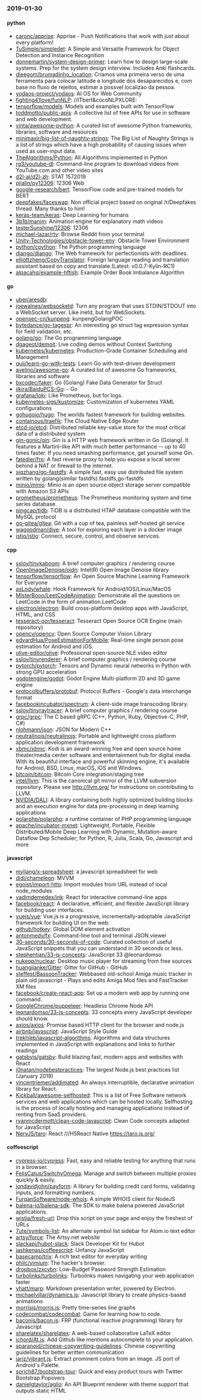 ### 2019-01-30

#### python
* [caronc/apprise](https://github.com/caronc/apprise): Apprise - Push Notifications that work with just about every platform!
* [TuSimple/simpledet](https://github.com/TuSimple/simpledet): A Simple and Versatile Framework for Object Detection and Instance Recognition
* [donnemartin/system-design-primer](https://github.com/donnemartin/system-design-primer): Learn how to design large-scale systems. Prep for the system design interview. Includes Anki flashcards.
* [dieegom/brumadinho_location](https://github.com/dieegom/brumadinho_location): Criamos uma primeira verso de uma ferramenta para colocar latitude e longitude dos desaparecidos e, com base no fluxo de rejeitos, estimar a possvel localizao da pessoa.
* [yodaos-project/yodaos](https://github.com/yodaos-project/yodaos): AI OS for Web Community
* [fighting41love/funNLP](https://github.com/fighting41love/funNLP): //ITbert&cocoNLPXLORE:
* [tensorflow/models](https://github.com/tensorflow/models): Models and examples built with TensorFlow
* [toddmotto/public-apis](https://github.com/toddmotto/public-apis): A collective list of free APIs for use in software and web development.
* [vinta/awesome-python](https://github.com/vinta/awesome-python): A curated list of awesome Python frameworks, libraries, software and resources
* [minimaxir/big-list-of-naughty-strings](https://github.com/minimaxir/big-list-of-naughty-strings): The Big List of Naughty Strings is a list of strings which have a high probability of causing issues when used as user-input data.
* [TheAlgorithms/Python](https://github.com/TheAlgorithms/Python): All Algorithms implemented in Python
* [rg3/youtube-dl](https://github.com/rg3/youtube-dl): Command-line program to download videos from YouTube.com and other video sites
* [d2l-ai/d2l-zh](https://github.com/d2l-ai/d2l-zh): STAT 1572019
* [pjialin/py12306](https://github.com/pjialin/py12306):  12306  Web 
* [google-research/bert](https://github.com/google-research/bert): TensorFlow code and pre-trained models for BERT
* [deepfakes/faceswap](https://github.com/deepfakes/faceswap): Non official project based on original /r/Deepfakes thread. Many thanks to him!
* [keras-team/keras](https://github.com/keras-team/keras): Deep Learning for humans
* [3b1b/manim](https://github.com/3b1b/manim): Animation engine for explanatory math videos
* [testerSunshine/12306](https://github.com/testerSunshine/12306): 12306
* [michael-lazar/rtv](https://github.com/michael-lazar/rtv): Browse Reddit from your terminal
* [Unity-Technologies/obstacle-tower-env](https://github.com/Unity-Technologies/obstacle-tower-env): Obstacle Tower Environment
* [python/cpython](https://github.com/python/cpython): The Python programming language
* [django/django](https://github.com/django/django): The Web framework for perfectionists with deadlines.
* [elliottzheng/CopyTranslator](https://github.com/elliottzheng/CopyTranslator): Foreign language reading and translation assistant based on copy and translate.(Latest: v0.0.7-Kylin-RC1)
* [alpacahq/example-hftish](https://github.com/alpacahq/example-hftish): Example Order Book Imbalance Algorithm

#### go
* [uber/aresdb](https://github.com/uber/aresdb): 
* [joewalnes/websocketd](https://github.com/joewalnes/websocketd): Turn any program that uses STDIN/STDOUT into a WebSocket server. Like inetd, but for WebSockets.
* [opensec-cn/kunpeng](https://github.com/opensec-cn/kunpeng): kunpengGolangPOC
* [bytedance/go-tagexpr](https://github.com/bytedance/go-tagexpr): An interesting go struct tag expression syntax for field validation, etc.
* [golang/go](https://github.com/golang/go): The Go programming language
* [dgageot/demoit](https://github.com/dgageot/demoit): Live coding demos without Context Switching
* [kubernetes/kubernetes](https://github.com/kubernetes/kubernetes): Production-Grade Container Scheduling and Management
* [quii/learn-go-with-tests](https://github.com/quii/learn-go-with-tests): Learn Go with test-driven development
* [avelino/awesome-go](https://github.com/avelino/awesome-go): A curated list of awesome Go frameworks, libraries and software
* [bxcodec/faker](https://github.com/bxcodec/faker): Go (Golang) Fake Data Generator for Struct
* [iikira/BaiduPCS-Go](https://github.com/iikira/BaiduPCS-Go):  - Go
* [grafana/loki](https://github.com/grafana/loki): Like Prometheus, but for logs.
* [kubernetes-sigs/kustomize](https://github.com/kubernetes-sigs/kustomize): Customization of kubernetes YAML configurations
* [gohugoio/hugo](https://github.com/gohugoio/hugo): The worlds fastest framework for building websites.
* [containous/traefik](https://github.com/containous/traefik): The Cloud Native Edge Router
* [etcd-io/etcd](https://github.com/etcd-io/etcd): Distributed reliable key-value store for the most critical data of a distributed system
* [gin-gonic/gin](https://github.com/gin-gonic/gin): Gin is a HTTP web framework written in Go (Golang). It features a Martini-like API with much better performance -- up to 40 times faster. If you need smashing performance, get yourself some Gin.
* [fatedier/frp](https://github.com/fatedier/frp): A fast reverse proxy to help you expose a local server behind a NAT or firewall to the internet.
* [sjqzhang/go-fastdfs](https://github.com/sjqzhang/go-fastdfs): A simple fast, easy use distributed file system written by golang(similar fastdfs).fastdfs,go-fastdfs
* [minio/minio](https://github.com/minio/minio): Minio is an open source object storage server compatible with Amazon S3 APIs
* [prometheus/prometheus](https://github.com/prometheus/prometheus): The Prometheus monitoring system and time series database.
* [pingcap/tidb](https://github.com/pingcap/tidb): TiDB is a distributed HTAP database compatible with the MySQL protocol
* [go-gitea/gitea](https://github.com/go-gitea/gitea): Git with a cup of tea, painless self-hosted git service
* [wagoodman/dive](https://github.com/wagoodman/dive): A tool for exploring each layer in a docker image
* [istio/istio](https://github.com/istio/istio): Connect, secure, control, and observe services.

#### cpp
* [ssloy/tinykaboom](https://github.com/ssloy/tinykaboom): A brief computer graphics / rendering course
* [OpenImageDenoise/oidn](https://github.com/OpenImageDenoise/oidn): Intel(R) Open Image Denoise library
* [tensorflow/tensorflow](https://github.com/tensorflow/tensorflow): An Open Source Machine Learning Framework for Everyone
* [asLody/whale](https://github.com/asLody/whale): Hook Framework for Android/IOS/Linux/MacOS
* [MisterBooo/LeetCodeAnimation](https://github.com/MisterBooo/LeetCodeAnimation): Demonstrate all the questions on LeetCode in the form of animation.LeetCode
* [electron/electron](https://github.com/electron/electron): Build cross-platform desktop apps with JavaScript, HTML, and CSS
* [tesseract-ocr/tesseract](https://github.com/tesseract-ocr/tesseract): Tesseract Open Source OCR Engine (main repository)
* [opencv/opencv](https://github.com/opencv/opencv): Open Source Computer Vision Library
* [edvardHua/PoseEstimationForMobile](https://github.com/edvardHua/PoseEstimationForMobile):  Real-time single person pose estimation for Android and iOS.
* [olive-editor/olive](https://github.com/olive-editor/olive): Professional open-source NLE video editor
* [ssloy/tinyrenderer](https://github.com/ssloy/tinyrenderer): A brief computer graphics / rendering course
* [pytorch/pytorch](https://github.com/pytorch/pytorch): Tensors and Dynamic neural networks in Python with strong GPU acceleration
* [godotengine/godot](https://github.com/godotengine/godot): Godot Engine  Multi-platform 2D and 3D game engine
* [protocolbuffers/protobuf](https://github.com/protocolbuffers/protobuf): Protocol Buffers - Google's data interchange format
* [facebookincubator/spectrum](https://github.com/facebookincubator/spectrum): A client-side image transcoding library.
* [ssloy/tinyraytracer](https://github.com/ssloy/tinyraytracer): A brief computer graphics / rendering course
* [grpc/grpc](https://github.com/grpc/grpc): The C based gRPC (C++, Python, Ruby, Objective-C, PHP, C#)
* [nlohmann/json](https://github.com/nlohmann/json): JSON for Modern C++
* [neutralinojs/neutralinojs](https://github.com/neutralinojs/neutralinojs): Portable and lightweight cross platform application development framework
* [xbmc/xbmc](https://github.com/xbmc/xbmc): Kodi is an award-winning free and open source home theater/media center software and entertainment hub for digital media. With its beautiful interface and powerful skinning engine, it's available for Android, BSD, Linux, macOS, iOS and Windows.
* [bitcoin/bitcoin](https://github.com/bitcoin/bitcoin): Bitcoin Core integration/staging tree
* [intel/llvm](https://github.com/intel/llvm): This is the canonical git mirror of the LLVM subversion repository. Please see http://llvm.org/ for instructions on contributing to LLVM.
* [NVIDIA/DALI](https://github.com/NVIDIA/DALI): A library containing both highly optimized building blocks and an execution engine for data pre-processing in deep learning applications
* [polarphp/polarphp](https://github.com/polarphp/polarphp): a runtime container of PHP programming language
* [apache/incubator-mxnet](https://github.com/apache/incubator-mxnet): Lightweight, Portable, Flexible Distributed/Mobile Deep Learning with Dynamic, Mutation-aware Dataflow Dep Scheduler; for Python, R, Julia, Scala, Go, Javascript and more

#### javascript
* [myliang/x-spreadsheet](https://github.com/myliang/x-spreadsheet): a javascript spreadsheet for web
* [didi/chameleon](https://github.com/didi/chameleon): MVVM
* [egoist/import-http](https://github.com/egoist/import-http): Import modules from URL instead of local node_modules
* [vadimdemedes/ink](https://github.com/vadimdemedes/ink):  React for interactive command-line apps
* [facebook/react](https://github.com/facebook/react): A declarative, efficient, and flexible JavaScript library for building user interfaces.
* [vuejs/vue](https://github.com/vuejs/vue):  Vue.js is a progressive, incrementally-adoptable JavaScript framework for building UI on the web.
* [github/hotkey](https://github.com/github/hotkey): Global DOM element activation
* [antonmedv/fx](https://github.com/antonmedv/fx): Command-line tool and terminal JSON viewer 
* [30-seconds/30-seconds-of-code](https://github.com/30-seconds/30-seconds-of-code): Curated collection of useful JavaScript snippets that you can understand in 30 seconds or less.
* [stephentian/33-js-concepts](https://github.com/stephentian/33-js-concepts):   JavaScript 33 @leonardomso
* [nukeop/nuclear](https://github.com/nukeop/nuclear): Desktop music player for streaming from free sources
* [huangjianke/Gitter](https://github.com/huangjianke/Gitter): Gitter for GitHub - GitHub
* [steffest/BassoonTracker](https://github.com/steffest/BassoonTracker): Webbased old-school Amiga music tracker in plain old javascript - Plays and edits Amiga Mod files and FastTracker XM files
* [facebook/create-react-app](https://github.com/facebook/create-react-app): Set up a modern web app by running one command.
* [GoogleChrome/puppeteer](https://github.com/GoogleChrome/puppeteer): Headless Chrome Node API
* [leonardomso/33-js-concepts](https://github.com/leonardomso/33-js-concepts):  33 concepts every JavaScript developer should know.
* [axios/axios](https://github.com/axios/axios): Promise based HTTP client for the browser and node.js
* [airbnb/javascript](https://github.com/airbnb/javascript): JavaScript Style Guide
* [trekhleb/javascript-algorithms](https://github.com/trekhleb/javascript-algorithms):  Algorithms and data structures implemented in JavaScript with explanations and links to further readings
* [gatsbyjs/gatsby](https://github.com/gatsbyjs/gatsby): Build blazing fast, modern apps and websites with React
* [i0natan/nodebestpractices](https://github.com/i0natan/nodebestpractices): The largest Node.js best practices list (January 2019)
* [vincentriemer/addimated](https://github.com/vincentriemer/addimated): An always interruptible, declarative animation library for React.
* [Kickball/awesome-selfhosted](https://github.com/Kickball/awesome-selfhosted): This is a list of Free Software network services and web applications which can be hosted locally. Selfhosting is the process of locally hosting and managing applications instead of renting from SaaS providers.
* [ryanmcdermott/clean-code-javascript](https://github.com/ryanmcdermott/clean-code-javascript):  Clean Code concepts adapted for JavaScript
* [NervJS/taro](https://github.com/NervJS/taro):  React ///H5React Native  https://taro.js.org/

#### coffeescript
* [cypress-io/cypress](https://github.com/cypress-io/cypress): Fast, easy and reliable testing for anything that runs in a browser.
* [FelisCatus/SwitchyOmega](https://github.com/FelisCatus/SwitchyOmega): Manage and switch between multiple proxies quickly & easily.
* [jondavidjohn/payform](https://github.com/jondavidjohn/payform):  A library for building credit card forms, validating inputs, and formatting numbers.
* [FurqanSoftware/node-whois](https://github.com/FurqanSoftware/node-whois): A simple WHOIS client for NodeJS
* [balena-io/balena-sdk](https://github.com/balena-io/balena-sdk): The SDK to make balena powered JavaScript applications.
* [wistia/fresh-url](https://github.com/wistia/fresh-url): Drop this script on your page and enjoy the freshest of URLs
* [7ute/symbols-list](https://github.com/7ute/symbols-list): An alternate symbol list sidebar for Atom.io text editor
* [artsy/force](https://github.com/artsy/force): The Artsy.net website
* [slackapi/hubot-slack](https://github.com/slackapi/hubot-slack): Slack Developer Kit for Hubot
* [jashkenas/coffeescript](https://github.com/jashkenas/coffeescript): Unfancy JavaScript
* [basecamp/trix](https://github.com/basecamp/trix): A rich text editor for everyday writing
* [philc/vimium](https://github.com/philc/vimium): The hacker's browser.
* [dropbox/zxcvbn](https://github.com/dropbox/zxcvbn): Low-Budget Password Strength Estimation
* [turbolinks/turbolinks](https://github.com/turbolinks/turbolinks): Turbolinks makes navigating your web application faster
* [yhatt/marp](https://github.com/yhatt/marp): Markdown presentation writer, powered by Electron.
* [michaelvillar/dynamics.js](https://github.com/michaelvillar/dynamics.js): Javascript library to create physics-based animations
* [morrisjs/morris.js](https://github.com/morrisjs/morris.js): Pretty time-series line graphs
* [codecombat/codecombat](https://github.com/codecombat/codecombat): Game for learning how to code.
* [baconjs/bacon.js](https://github.com/baconjs/bacon.js): FRP (functional reactive programming) library for Javascript
* [sharelatex/sharelatex](https://github.com/sharelatex/sharelatex): A web-based collaborative LaTeX editor
* [ichord/At.js](https://github.com/ichord/At.js): Add Github like mentions autocomplete to your application.
* [sparanoid/chinese-copywriting-guidelines](https://github.com/sparanoid/chinese-copywriting-guidelines): Chinese copywriting guidelines for better written communication
* [jariz/vibrant.js](https://github.com/jariz/vibrant.js): Extract prominent colors from an image. JS port of Android's Palette.
* [sorich87/bootstrap-tour](https://github.com/sorich87/bootstrap-tour): Quick and easy product tours with Twitter Bootstrap Popovers
* [danielgtaylor/aglio](https://github.com/danielgtaylor/aglio): An API Blueprint renderer with theme support that outputs static HTML
